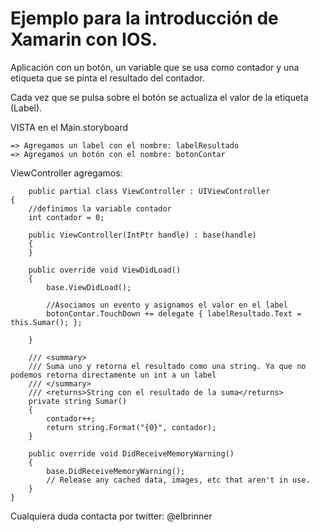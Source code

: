 # Ejemplo para la introducción de Xamarin con IOS.

Aplicación con un botón, un variable que se usa como contador y una etiqueta que se pinta el resultado del contador.

Cada vez que se pulsa sobre el botón se actualiza el valor de la etiqueta (Label).

VISTA en el Main.storyboard

	=> Agregamos un label con el nombre: labelResultado
	=> Agregamos un botón con el nombre: botonContar

ViewController agregamos:

	    public partial class ViewController : UIViewController
    {
        //definimos la variable contador
        int contador = 0;

        public ViewController(IntPtr handle) : base(handle)
        {
        }

        public override void ViewDidLoad()
        {
            base.ViewDidLoad();

            //Asociamos un evento y asignamos el valor en el label
            botonContar.TouchDown += delegate { labelResultado.Text = this.Sumar(); };
         
        }

        /// <summary>
        /// Suma uno y retorna el resultado como una string. Ya que no podemos retorna directamente un int a un label
        /// </summary>
        /// <returns>String con el resultado de la suma</returns>
        private string Sumar()
        {
            contador++;
            return string.Format("{0}", contador);
        }

        public override void DidReceiveMemoryWarning()
        {
            base.DidReceiveMemoryWarning();
            // Release any cached data, images, etc that aren't in use.
        }
    }
		

Cualquiera duda contacta por twitter: @elbrinner

